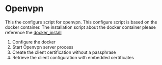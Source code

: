 # Openvpn
This the configure script for openvpn. This configure script is based on the docker container. The installation script about the docker container please reference the [docker_install](https://github.com/T-tssxuan/tools/tree/master/docker)

1. Configure the docker
2. Start Openvpn server process
2. Create the client certification without a passphrase
3. Retrieve the client configuration with embedded certificates
